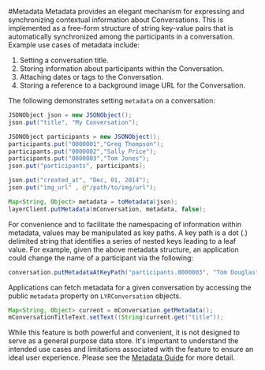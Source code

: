 #Metadata
Metadata provides an elegant mechanism for expressing and synchronizing contextual information about Conversations. This is implemented as a free-form structure of string key-value pairs that is automatically synchronized among the participants in a conversation. Example use cases of metadata include:

1. Setting a conversation title.
2. Storing information about participants within the Conversation.
3. Attaching dates or tags to the Conversation.
4. Storing a reference to a background image URL for the Conversation.

The following demonstrates setting `metadata` on a conversation: 

```java
JSONObject json = new JSONObject();
json.put("title", "My Conversation");

JSONObject participants = new JSONObject();
participants.put("0000001","Greg Thompson");
participants.put("0000002","Sally Price");
participants.put("0000003","Tom Jones");
json.put("participants", participants);

json.put("created_at", "Dec, 01, 2014");
json.put("img_url" , @"/path/to/img/url");

Map<String, Object> metadata = toMetadata(json);
layerClient.putMetadata(mConversation, metadata, false);
```

For convenience and to facilitate the namespacing of information within metadata, values may be manipulated as key paths. A key path is a dot (.) delimited string that identifies a series of nested keys leading to a leaf value. For example, given the above metadata structure, an application could change the name of a participant via the following: 

```java
conversation.putMetadataAtKeyPath("participants.0000003", "Tom Douglas");
```

Applications can fetch metadata for a given conversation by accessing the public `metadata` property on `LYRConversation` objects. 

```java
Map<String, Object> current = mConversation.getMetadata();
mConversationTitleText.setText((String)current.get("title"));
```

While this feature is both powerful and convenient, it is not designed to serve as a general purpose data store. It's important to understand the intended use cases and limitations associated with the feature to ensure an ideal user experience. Please see the [Metadata Guide](#metadata) for more detail.